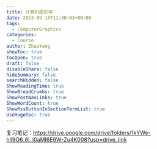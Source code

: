 ```yaml
---
title: 计算机图形学
date: 2023-09-15T11:30:03+00:00
tags:
  - ComputerGraphics
categories:
  - Course
author: ZhaoYang
showToc: true
TocOpen: true
draft: false
disableShare: false
hideSummary: false
searchHidden: false
ShowReadingTime: true
ShowBreadCrumbs: true
ShowPostNavLinks: true
ShowWordCount: true
ShowRssButtonInSectionTermList: true
UseHugoToc: true
---
```

复习笔记：https://drive.google.com/drive/folders/1kYWe-hll9O6_6l_j0aMI6E6W-Zu4K008?usp=drive_link

